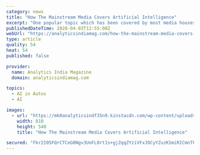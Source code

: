 ```yaml
---
category: news
title: "How The Mainstream Media Covers Artificial Intelligence"
excerpt: "One popular topic which has been covered by most media houses over the last few years is artificial intelligence (AI ... companies launching solutions which integrate AI into a wide range of products – all the way from self-driving cars, to healthcare services, and social media. This means that companies are using AI news as a way to ..."
publishedDateTime: 2020-04-03T12:55:00Z
webUrl: "https://analyticsindiamag.com/how-the-mainstream-media-covers-artificial-intelligence/"
type: article
quality: 54
heat: 54
published: false

provider:
  name: Analytics India Magazine
  domain: analyticsindiamag.com

topics:
  - AI in Autos
  - AI

images:
  - url: "https://mk0analyticsindf35n9.kinstacdn.com/wp-content/uploads/2020/04/artificial-intelligence-media.jpg"
    width: 810
    height: 540
    title: "How The Mainstream Media Covers Artificial Intelligence"

secured: "Fkr2I05FQrCTCeG0Ngv3UnFL0rt1s+gjZqqZYziVFxJDCyYZuzKSmiRICmnTkFVy0kyRfl+jumDe5vrYkyjge+eaGTJ421AvYWsJmgU0R7C54GNjKdxdnHCSXxmwviNAcO2k8Ks7dKUw3TN+JIiqQK/5QPbgZouLeNfT9gOB6Bor1M5iaRhHH0Kz0JsWp1Ouj9Lq6loQZXngKhEnrffdryU6UK7Pz4499tjyF1SUShBzzbYWuaBIP0NtoOq32fsqXswzIt4kP/dhDitvUsfLZycFt1GEhDEj2cx8aqbTpGztmD0YnVPS3CEE6CDPyqbMoKPDDp0ZnuEcCmeLk687nlVhWaIMAyhiXhYr83NOP12VlF1USJRfgVDIda0FpeVXbnXnpNFdvTBPNnIPZYj+/G3j/1/gaDMQpNz54N3FM6oorGUYjAH7e706HA2vwgBMm1wpsCKCUC1brhZhaXsRKfM95mLf1sAO0nHPn8iIwW4=;oRj8LBRkUNiQm5CYRY5dUg=="
---
```


